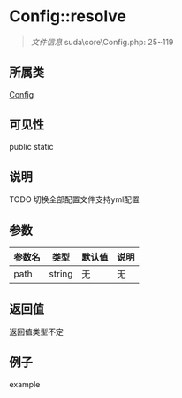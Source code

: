 # Config::resolve

> *文件信息* suda\core\Config.php: 25~119
## 所属类 

[Config](../Config.md)

## 可见性

  public  static
## 说明

TODO 切换全部配置文件支持yml配置

## 参数

| 参数名 | 类型 | 默认值 | 说明 |
|--------|-----|-------|-------|
| path |  string | 无 | 无 |

## 返回值
返回值类型不定

## 例子

example